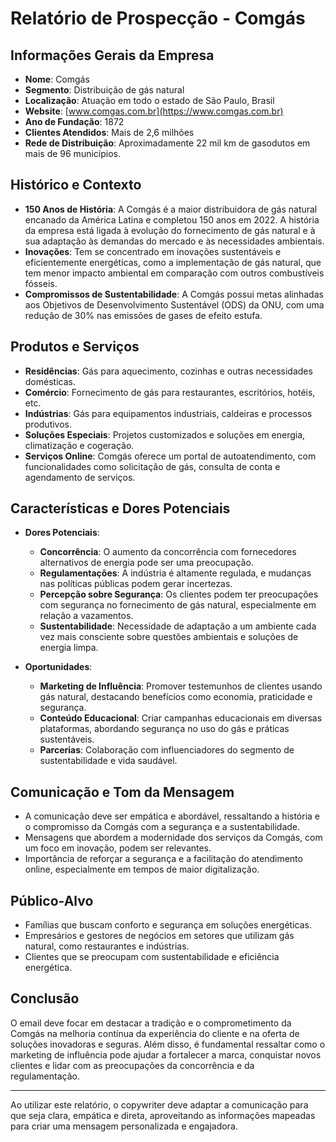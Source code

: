 # Relatório de Prospecção - Comgás

## **Informações Gerais da Empresa**
- **Nome**: Comgás
- **Segmento**: Distribuição de gás natural
- **Localização**: Atuação em todo o estado de São Paulo, Brasil
- **Website**: [www.comgas.com.br](https://www.comgas.com.br)
- **Ano de Fundação**: 1872
- **Clientes Atendidos**: Mais de 2,6 milhões
- **Rede de Distribuição**: Aproximadamente 22 mil km de gasodutos em mais de 96 municípios.

## **Histórico e Contexto**
- **150 Anos de História**: A Comgás é a maior distribuidora de gás natural encanado da América Latina e completou 150 anos em 2022. A história da empresa está ligada à evolução do fornecimento de gás natural e à sua adaptação às demandas do mercado e às necessidades ambientais.
- **Inovações**: Tem se concentrado em inovações sustentáveis e eficientemente energéticas, como a implementação de gás natural, que tem menor impacto ambiental em comparação com outros combustíveis fósseis.
- **Compromissos de Sustentabilidade**: A Comgás possui metas alinhadas aos Objetivos de Desenvolvimento Sustentável (ODS) da ONU, com uma redução de 30% nas emissões de gases de efeito estufa.

## **Produtos e Serviços**
- **Residências**: Gás para aquecimento, cozinhas e outras necessidades domésticas.
- **Comércio**: Fornecimento de gás para restaurantes, escritórios, hotéis, etc.
- **Indústrias**: Gás para equipamentos industriais, caldeiras e processos produtivos.
- **Soluções Especiais**: Projetos customizados e soluções em energia, climatização e cogeração.
- **Serviços Online**: Comgás oferece um portal de autoatendimento, com funcionalidades como solicitação de gás, consulta de conta e agendamento de serviços.

## **Características e Dores Potenciais**
- **Dores Potenciais**:
  - **Concorrência**: O aumento da concorrência com fornecedores alternativos de energia pode ser uma preocupação.
  - **Regulamentações**: A indústria é altamente regulada, e mudanças nas políticas públicas podem gerar incertezas.
  - **Percepção sobre Segurança**: Os clientes podem ter preocupações com segurança no fornecimento de gás natural, especialmente em relação a vazamentos.
  - **Sustentabilidade**: Necessidade de adaptação a um ambiente cada vez mais consciente sobre questões ambientais e soluções de energia limpa.

- **Oportunidades**:
  - **Marketing de Influência**: Promover testemunhos de clientes usando gás natural, destacando benefícios como economia, praticidade e segurança.
  - **Conteúdo Educacional**: Criar campanhas educacionais em diversas plataformas, abordando segurança no uso do gás e práticas sustentáveis.
  - **Parcerias**: Colaboração com influenciadores do segmento de sustentabilidade e vida saudável.

## **Comunicação e Tom da Mensagem**
- A comunicação deve ser empática e abordável, ressaltando a história e o compromisso da Comgás com a segurança e a sustentabilidade.
- Mensagens que abordem a modernidade dos serviços da Comgás, com um foco em inovação, podem ser relevantes.
- Importância de reforçar a segurança e a facilitação do atendimento online, especialmente em tempos de maior digitalização.

## **Público-Alvo**
- Famílias que buscam conforto e segurança em soluções energéticas.
- Empresários e gestores de negócios em setores que utilizam gás natural, como restaurantes e indústrias.
- Clientes que se preocupam com sustentabilidade e eficiência energética.

## **Conclusão**
O email deve focar em destacar a tradição e o comprometimento da Comgás na melhoria contínua da experiência do cliente e na oferta de soluções inovadoras e seguras. Além disso, é fundamental ressaltar como o marketing de influência pode ajudar a fortalecer a marca, conquistar novos clientes e lidar com as preocupações da concorrência e da regulamentação.

---

Ao utilizar este relatório, o copywriter deve adaptar a comunicação para que seja clara, empática e direta, aproveitando as informações mapeadas para criar uma mensagem personalizada e engajadora.
